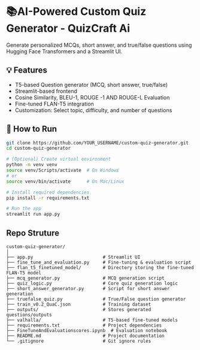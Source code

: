 # 📚AI-Powered Custom Quiz Generator - QuizCraft Ai 

Generate personalized MCQs, short answer, and true/false questions using Hugging Face Transformers and a Streamlit UI.

## 💡 Features
- T5-based Question generator (MCQ, short answer, true/false)
- Streamlit-based frontend
- Cosine Similarity, BLEU-1, ROUGE -1 AND ROUGE-L Evaluation
- Fine-tuned FLAN-T5 integration
- Customization: Select topic, difficulty, and number of questions



## 🚀 How to Run

```bash
git clone https://github.com/YOUR_USERNAME/custom-quiz-generator.git
cd custom-quiz-generator

# (Optional) Create virtual environment
python -m venv venv
source venv/Scripts/activate  # On Windows
# or
source venv/bin/activate      # On Mac/Linux

# Install required dependencies
pip install -r requirements.txt

# Run the app
streamlit run app.py

```
## Repo Struture
```
custom-quiz-generator/
│
├── app.py                          # Streamlit UI
├── fine_tune_and_evaluation.py     # Fine-tuning & evaluation script
├── flan_t5_finetuned_model/        # Directory storing the fine-tuned FLAN-T5 model
├── mcq_generator.py                # MCQ generation script                  
├── quiz_logic.py                   # Core quiz generation logic
├── short_answer_generator.py       # Script for short answer generation
├── truefalse_quiz.py               # True/False question generator
├── train_v0.2_QuaC.json            # Training dataset
├── outputs/                        # Stores generated questions/outputs
├── valhalla/                       # T5-based fine-tuned models
├── requirements.txt                # Project dependencies
├── FineTuneAndEvaluationscores.ipynb  # Evaluation notebook
├── README.md                       # Project documentation
└── .gitignore                      # Git ignore rules
```
